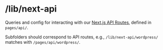 # /lib/next-api

Queries and config for interacting with our <a href="https://nextjs.org/docs/api-routes/introduction">Next.js API Routes</a>, defined in `pages/api/`.

Subfolders should correspond to API routes, e.g., `/lib/next-api/wordpress/` matches with `/pages/api/wordpress/`.
